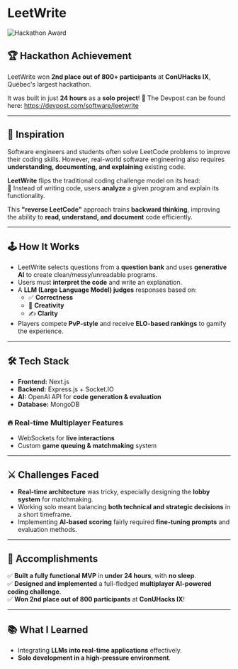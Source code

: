 # LeetWrite

![Hackathon Award](https://img.shields.io/badge/Hackathon%202nd%20Place-🏆-blue)

## 🏆 Hackathon Achievement  
LeetWrite won **2nd place out of 800+ participants** at **ConUHacks IX**, Québec's largest hackathon.

It was built in just **24 hours** as a **solo project**! 🎉  The Devpost can be found here: https://devpost.com/software/leetwrite

---

## 🚀 Inspiration  
Software engineers and students often solve LeetCode problems to improve their coding skills. However, real-world software engineering also requires **understanding, documenting, and explaining** existing code.  

**LeetWrite** flips the traditional coding challenge model on its head:  
🔄 Instead of writing code, users **analyze** a given program and explain its functionality.  

This **"reverse LeetCode"** approach trains **backward thinking**, improving the ability to **read, understand, and document** code efficiently.

---

## 🕹️ How It Works  
- LeetWrite selects questions from a **question bank** and uses **generative AI** to create clean/messy/unreadable programs.  
- Users must **interpret the code** and write an explanation.  
- A **LLM (Large Language Model) judges** responses based on:  
  - ✅ **Correctness**  
  - 🎨 **Creativity**  
  - ✍️ **Clarity**  
- Players compete **PvP-style** and receive **ELO-based rankings** to gamify the experience.

---

## 🛠️ Tech Stack  
- **Frontend:** Next.js  
- **Backend:** Express.js + Socket.IO  
- **AI:** OpenAI API for **code generation & evaluation**  
- **Database:** MongoDB  

### 🔥 Real-time Multiplayer Features  
- WebSockets for **live interactions**  
- Custom **game queuing & matchmaking** system  

---

## ⚔️ Challenges Faced  
- **Real-time architecture** was tricky, especially designing the **lobby system** for matchmaking.  
- Working solo meant balancing **both technical and strategic decisions** in a short timeframe.  
- Implementing **AI-based scoring** fairly required **fine-tuning prompts** and evaluation methods.  

---

## 🎯 Accomplishments  
✅ **Built a fully functional MVP** in **under 24 hours**, with **no sleep**.  
✅ **Designed and implemented** a full-fledged **multiplayer AI-powered coding challenge**.  
✅ **Won 2nd place out of 800 participants** at **ConUHacks IX**!  

---

## 📚 What I Learned  
- Integrating **LLMs into real-time applications** effectively.  
- **Solo development in a high-pressure environment**.  
